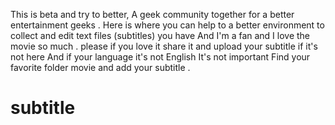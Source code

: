 This is beta and try to better,
A geek community together for a better entertainment geeks .
Here is where you can help to a better environment to collect and edit text files (subtitles) you have And I'm a fan and I love the movie so much .
please if you love it share it and upload your subtitle if it's not here And if your language it's not English It's not important Find your favorite folder movie and add your subtitle . 
# subtitle
